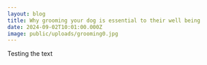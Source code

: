 ```yaml
---
layout: blog
title: Why grooming your dog is essential to their well being
date: 2024-09-02T10:01:00.000Z
image: public/uploads/grooming0.jpg
---
```

Testing the text
